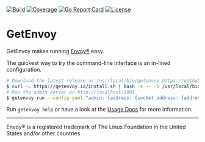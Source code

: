 [![Build](https://github.com/tetratelabs/getenvoy/workflows/build/badge.svg)](https://github.com/tetratelabs/getenvoy)
[![Coverage](https://codecov.io/gh/tetratelabs/getenvoy/branch/master/graph/badge.svg)](https://codecov.io/gh/tetratelabs/getenvoy)
[![Go Report Card](https://goreportcard.com/badge/github.com/tetratelabs/getenvoy)](https://goreportcard.com/report/github.com/tetratelabs/getenvoy)
[![License](https://img.shields.io/badge/license-Apache%202.0-blue.svg)](LICENSE)

# GetEnvoy

GetEnvoy makes running [Envoy®](https://www.envoyproxy.io/) easy.

The quickest way to try the command-line interface is an in-lined configuration.
```bash
# Download the latest release as /usr/local/bin/getenvoy https://github.com/tetratelabs/getenvoy/releases
$ curl -L https://getenvoy.io/install.sh | bash -s -- -b /usr/local/bin
# Run the admin server on http://localhost:9901
$ getenvoy run --config-yaml "admin: {address: {socket_address: {address: '127.0.0.1', port_value: 9901}}}"
```

Run `getenvoy help` or have a look at the [Usage Docs](site/usage.md) for more information.

-----
Envoy® is a registered trademark of The Linux Foundation in the United States and/or other countries
